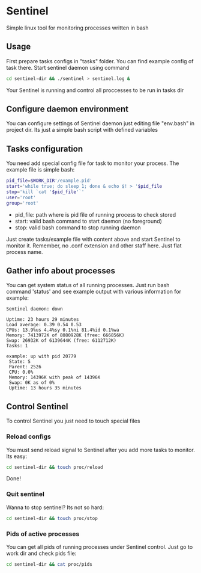 # Sentinel
Simple linux tool for monitoring processes written in bash

## Usage
First prepare tasks configs in "tasks" folder. You can find example config of task there.
Start sentinel daemon using command
```bash
cd sentinel-dir && ./sentinel > sentinel.log &
```
Your Sentinel is running and control all proccesses to be run in tasks dir

## Configure daemon environment
You can configure settings of Sentinel daemon just editing file "env.bash" in project dir. Its just a simple bash script with defined variables

## Tasks configuration
You need add special config file for task to monitor your process. The example file is simple bash:
```bash
pid_file=$WORK_DIR'/example.pid'
start='while true; do sleep 1; done & echo $! > '$pid_file
stop='kill `cat '$pid_file'`'
user='root'
group='root'
```
- pid_file: path where is pid file of running process to check stored
- start: valid bash command to start daemon (no foreground)
- stop: valid bash command to stop running daemon

Just create tasks/example file with content above and start Sentinel to monitor it. Remember, no .conf extension and other staff here. Just flat process name.

## Gather info about processes
You can get system status of all running processes. Just run bash command 'status' and see example output with various information for example:
```
Sentinel daemon: down

Uptime: 23 hours 29 minutes
Load average: 0.39 0.54 0.53
CPUs: 13.9%us 4.4%sy 0.1%ni 81.4%id 0.1%wa
Memory: 7413972K of 8080928K (free: 666856K)
Swap: 26932K of 6139644K (free: 6112712K)
Tasks: 1

example: up with pid 20779
 State: S
 Parent: 2526
 CPU: 0.0%
 Memory: 14396K with peak of 14396K
 Swap: 0K as of 0%
 Uptime: 13 hours 35 minutes
```

## Control Sentinel
To control Sentinel you just need to touch special files

### Reload configs
You must send reload signal to Sentinel after you add more tasks to monitor. Its easy:
```bash
cd sentinel-dir && touch proc/reload
```
Done!

### Quit sentinel
Wanna to stop sentinel? Its not so hard:
```bash
cd sentinel-dir && touch proc/stop
```

### Pids of active processes
You can get all pids of running processes under Sentinel control. Just go to work dir and check pids file:
```bash
cd sentinel-dir && cat proc/pids
```

